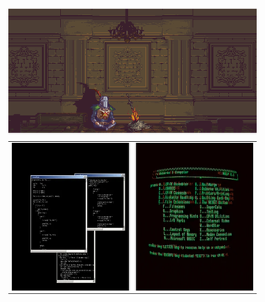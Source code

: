 <p align="center">
  <img alt="Bonfire" src="images/bonfire.gif" />
</p>

<table>
  <tr>
    <td align="left">
      <img alt="Bonfire" src="images/giphy.gif" width="390" height="300" />
    </td>
    <td align="left">
      <img alt="Bonfire" src="images/green.gif" width="390" height="300" />
    </td>
  </tr>
</table>
